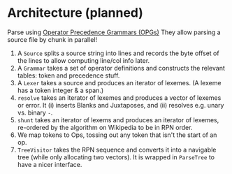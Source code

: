 # Architecture (planned)

Parse using [Operator Precedence Grammars
(OPGs)](https://en.wikipedia.org/wiki/Operator-precedence_grammar)
They allow parsing a source file by chunk in parallel!

1. A `Source` splits a source string into lines and records the byte offset of
   the lines to allow computing line/col info later.
2. A `Grammar` takes a set of operator definitions and constructs the relevant
   tables: token and precedence stuff.
3. A `Lexer` takes a source and produces an iterator of lexemes. (A lexeme has a
   token integer & a span.)
4. `resolve` takes an iterator of lexemes and produces a vector of lexemes or
   error. It (i) inserts Blanks and Juxtaposes, and (ii) resolves e.g. unary vs.
   binary `-`.
5. `shunt` takes an iterator of lexems and produces an iterator of lexemes,
   re-ordered by the algorithm on Wikipedia to be in RPN order.
6. We map tokens to Ops, tossing out any token that isn't the start of an op.
7. `TreeVisitor` takes the RPN sequence and converts it into a navigable tree
   (while only allocating two vectors). It is wrapped in `ParseTree` to have a
   nicer interface.
